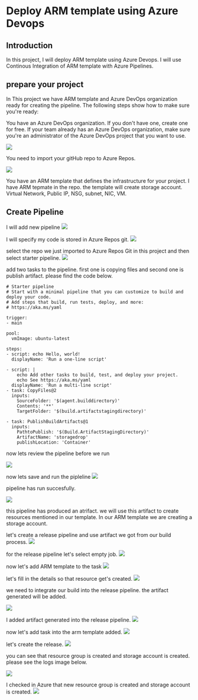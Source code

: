# Deploy ARM template using Azure Devops

## Introduction

In this project, I will deploy ARM template using Azure Devops. I will use Continous Integration of ARM template with Azure Pipelines. 

## prepare your project

In This project we have ARM template and Azure DevOps organization ready for creating the pipeline. The following steps show how to make sure you're ready:

You have an Azure DevOps organization. If you don't have one, create one for free. If your team already has an Azure DevOps organization, make sure you're an administrator of the Azure DevOps project that you want to use.

![](https://github.com/AbiVavilala/Deploy-ARM-with-Azure-DevOps/blob/main/images/ProjectPic.png)

 You need to import your gitHub  repo to Azure Repos.

![](https://github.com/AbiVavilala/Deploy-ARM-with-Azure-DevOps/blob/main/images/Importrepo.png)

You have an ARM template that defines the infrastructure for your project. I have ARM tepmate in the repo. the template will create storage account. Virtual Network, Public IP, NSG, subnet, NIC, VM.

## Create Pipeline

I will add new pipeline
![](https://github.com/AbiVavilala/Deploy-ARM-with-Azure-DevOps/blob/main/images/createpipeline.png)

I will specify my code is stored in Azure Repos git.
![](https://github.com/AbiVavilala/Deploy-ARM-with-Azure-DevOps/blob/main/images/pipelinerepo.png)

select the repo we just imported to Azure Repos Git in this project and then select starter pipeline.
![](https://github.com/AbiVavilala/Deploy-ARM-with-Azure-DevOps/blob/main/images/starterpipeline.png)

add two tasks to the pipeline. first one is copying files and second one is publish artifact. please find the code below.

```
# Starter pipeline
# Start with a minimal pipeline that you can customize to build and deploy your code.
# Add steps that build, run tests, deploy, and more:
# https://aka.ms/yaml

trigger:
- main

pool:
  vmImage: ubuntu-latest

steps:
- script: echo Hello, world!
  displayName: 'Run a one-line script'

- script: |
    echo Add other tasks to build, test, and deploy your project.
    echo See https://aka.ms/yaml
  displayName: 'Run a multi-line script'
- task: CopyFiles@2
  inputs:
    SourceFolder: '$(agent.builddirectory)'
    Contents: '**'
    TargetFolder: '$(build.artifactstagingdirectory)'

- task: PublishBuildArtifacts@1
  inputs:
    PathtoPublish: '$(Build.ArtifactStagingDirectory)'
    ArtifactName: 'storagedrop'
    publishLocation: 'Container'
```
now lets review the pipeline before we run

![](https://github.com/AbiVavilala/Deploy-ARM-with-Azure-DevOps/blob/main/images/Reviewpipeline.png)

now lets save and run the pipleline
![](https://github.com/AbiVavilala/Deploy-ARM-with-Azure-DevOps/blob/main/images/saveandrunpipeline.png)

pipeline has run succesfully.

![](https://github.com/AbiVavilala/Deploy-ARM-with-Azure-DevOps/blob/main/images/pipelinerunsucess.png)

this pipeline has produced an atrifact. we will use this artifact to create resources mentioned in our template. In our ARM template we are creating a storage account.


let's create a release pipeline and use artifact we got from our build process.
![](https://github.com/AbiVavilala/Deploy-ARM-with-Azure-DevOps/blob/main/images/releasepipeline.png)

for the release pipeline let's select empty job. 
![](https://github.com/AbiVavilala/Deploy-ARM-with-Azure-DevOps/blob/main/images/emptyjob.png)


now let's add ARM template to the task
![](https://github.com/AbiVavilala/Deploy-ARM-with-Azure-DevOps/blob/main/images/addarmtemplate.png)

let's fill in the details so that resource get's created.
![](https://github.com/AbiVavilala/Deploy-ARM-with-Azure-DevOps/blob/main/images/releasepipeline1.png)

we need to integrate our build into the release pipeline. the artifact generated will be added.

![](https://github.com/AbiVavilala/Deploy-ARM-with-Azure-DevOps/blob/main/images/releasepipeline2.png)

I added artifact generated into the release pipeline.
![](https://github.com/AbiVavilala/Deploy-ARM-with-Azure-DevOps/blob/main/images/releasepipeline3.png)

now let's add task into the arm template added.
![](https://github.com/AbiVavilala/Deploy-ARM-with-Azure-DevOps/blob/main/images/releasepipeline4.png)

let's create the release.
![](https://github.com/AbiVavilala/Deploy-ARM-with-Azure-DevOps/blob/main/images/createrelease.png)


you can see that resource group is created and storage account is created. please see the logs image below.

![](https://github.com/AbiVavilala/Deploy-ARM-with-Azure-DevOps/blob/main/images/releasepipelinesuccess.png)

I checked in Azure that new resource group is created and storage account is created.
![](https://github.com/AbiVavilala/Deploy-ARM-with-Azure-DevOps/blob/main/images/resourcecreated.png)









